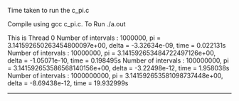 Time taken to run the c_pi.c

Compile using gcc c_pi.c. 
To Run ./a.out

This is Thread 0
Number of intervals :      1000000, pi = 3.141592650263454800097e+00, delta = -3.32634e-09, time = 0.022131s
Number of intervals :     10000000, pi = 3.141592653484722497126e+00, delta = -1.05071e-10, time = 0.198495s
Number of intervals :    100000000, pi = 3.141592653586568140156e+00, delta = -3.22498e-12, time = 1.958038s
Number of intervals :   1000000000, pi = 3.141592653581098737448e+00, delta = -8.69438e-12, time = 19.932999s

--------------------------------------------------------

